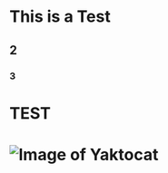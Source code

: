 # This is a Test
## 2
### 3
<h1>TEST<h1>

![Image of Yaktocat](https://octodex.github.com/images/yaktocat.png)
